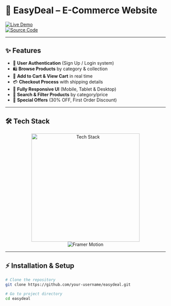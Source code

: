 # 🛒 EasyDeal –  E-Commerce Website

[![Live Demo](https://img.shields.io/badge/🚀_Live_Demo-00C7B7?style=for-the-badge&logo=netlify&logoColor=white)](https://easydeal-01.netlify.app/)  
[![Source Code](https://img.shields.io/badge/💻_Source_Code-181717?style=for-the-badge&logo=github&logoColor=white)](https://github.com/amdadislam01/EasyDeal-e-commarce)


---

## ✨ Features
- 🔐 **User Authentication** (Sign Up / Login system)  
- 🛍️ **Browse Products** by category & collection  
- 🛒 **Add to Cart & View Cart** in real time  
- 💳 **Checkout Process** with shipping details  
- 📱 **Fully Responsive UI** (Mobile, Tablet & Desktop)  
- 🔎 **Search & Filter Products** by category/price  
- 🎉 **Special Offers** (30% OFF, First Order Discount)  

---

## 🛠️ Tech Stack

<p align="center">
  <img src="https://skillicons.dev/icons?i=html,css,tailwind,js,netlify,github" alt="Tech Stack" width="340" />
  <br/>
  <img src="https://img.shields.io/badge/Animation-FramerMotion-ff69b4?style=for-the-badge&logo=framer&logoColor=white" alt="Framer Motion" />
</p>

---

## ⚡ Installation & Setup

```bash
# Clone the repository
git clone https://github.com/your-username/easydeal.git

# Go to project directory
cd easydeal

